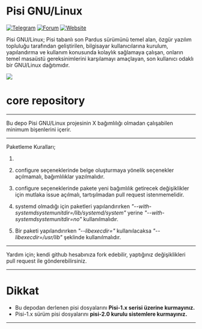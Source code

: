 # Pisi GNU/Linux

[![Telegram](https://img.shields.io/badge/Telegram-Pisi%20GNU%2FLinux-blue)](https://t.me/joinchat/DnOmFNS_KOjzEpnn)
[![Forum](https://img.shields.io/badge/Forum-Pisi%20GNU%2FLinux-orange)](https://pisilinux.org/forum)
[![Website](https://img.shields.io/badge/Website-Pisi%20GNU%2FLinux-green)](https://pisilinux.org/)


Pisi GNU/Linux; Pisi tabanlı son Pardus sürümünü temel alan, özgür yazılım topluluğu tarafından geliştirilen, bilgisayar kullanıcılarına kurulum, yapılandırma ve kullanım konusunda kolaylık sağlamaya çalışan, onların temel masaüstü gereksinimlerini karşılamayı amaçlayan, son kullanıcı odaklı bir GNU/Linux dağıtımıdır.

![](https://github.com/PisiLinuxNew/package-manager/blob/master/data/tray-zero.png)

# core repository

***********************************************************************************************
Bu depo Pisi GNU/Linux projesinin X bağımlılığı olmadan çalışabilen minimum bişenlerini içerir.
***********************************************************************************************

Paketleme Kuralları;

1. 

1. configure seçeneklerinde belge oluşturmaya yönelik seçenekler açılmamalı, bağımlılıklar yazılmalıdır.

1. configure seçeneklerinde pakete yeni bağımlılık getirecek değişiklikler için mutlaka issue açılmalı, tartışılmadan pull request istenmemelidir.

1. systemd olmadığı için paketleri yapılandırırken *"--with-systemdsystemunitdir=/lib/systemd/system"* yerine *"--with-systemdsystemunitdir=no"* kullanılmalıdır.

1. Bir paketi yapılandırırken *"--libexecdir="* kullanılacaksa *"--libexecdir=/usr/lib"* şeklinde kullanılmalıdır.

-----------------------------------------------------------------

Yardım için;
kendi github hesabınıza fork edebilir, yaptığınız değişiklikleri pull request ile gönderebilirsiniz. 

------------------------------------------------------------------------------
# Dikkat

* Bu depodan derlenen pisi dosyalarını **Pisi-1.x serisi üzerine kurmayınız.**
* Pisi-1.x sürüm pisi dosyalarını **pisi-2.0 kurulu sistemlere kurmayınız.** 

------------------------------------------------------------------------------
